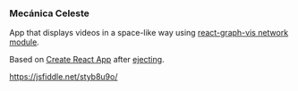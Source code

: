 ### Mecánica Celeste

App that displays videos in a space-like way using [react-graph-vis network module](https://github.com/crubier/react-graph-vis).

Based on [Create React App](https://github.com/facebookincubator/create-react-app) after [ejecting](https://github.com/facebookincubator/create-react-app/blob/master/packages/react-scripts/template/README.md#npm-run-eject).

https://jsfiddle.net/styb8u9o/

